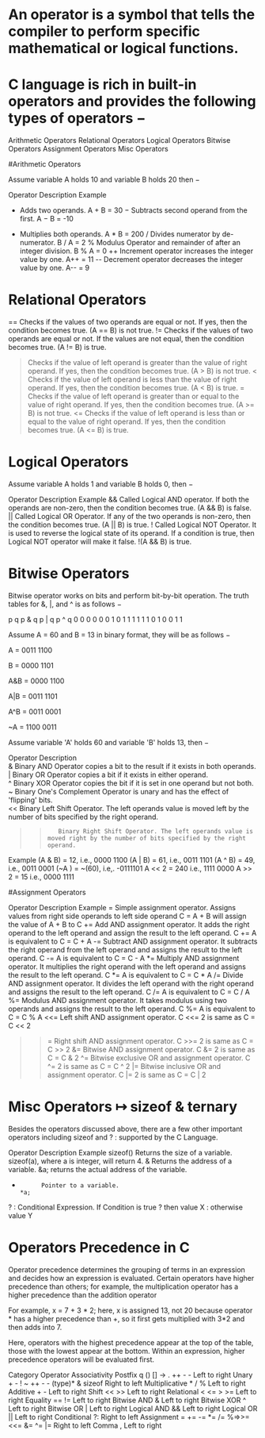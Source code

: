 # An operator is a symbol that tells the compiler to perform specific mathematical or logical functions.

# C language is rich in built-in operators and provides the following types of operators −
Arithmetic Operators
Relational Operators
Logical Operators
Bitwise Operators
Assignment Operators
Misc Operators

#Arithmetic Operators

 Assume variable A holds 10 and variable B holds 20 then −
 

Operator	Description	Example
+	Adds two operands.	A + B = 30
−	Subtracts second operand from the first.	A − B = -10
*	Multiplies both operands.	A * B = 200
/	Divides numerator by de-numerator.	B / A = 2
%	Modulus Operator and remainder of after an integer division.	B % A = 0
++	Increment operator increases the integer value by one.	A++ = 11
--	Decrement operator decreases the integer value by one.	A-- = 9

# Relational Operators

==	Checks if the values of two operands are equal or not. If yes, then the condition becomes true.	(A == B) is not true.
!=	Checks if the values of two operands are equal or not. If the values are not equal, then the condition becomes true.	(A != B) is true.
>	Checks if the value of left operand is greater than the value of right operand. If yes, then the condition becomes true.	(A > B) is not true.
<	Checks if the value of left operand is less than the value of right operand. If yes, then the condition becomes true.	(A < B) is true.
>=	Checks if the value of left operand is greater than or equal to the value of right operand. If yes, then the condition becomes true.	(A >= B) is not true.
<=	Checks if the value of left operand is less than or equal to the value of right operand. If yes, then the condition becomes true.	(A <= B) is true.

# Logical Operators

Assume variable A holds 1 and variable B holds 0, then −

Operator	Description	Example
&&	Called Logical AND operator. If both the operands are non-zero, then the condition becomes true.	(A && B) is false.
||	Called Logical OR Operator. If any of the two operands is non-zero, then the condition becomes true.	(A || B) is true.
!	Called Logical NOT Operator. It is used to reverse the logical state of its operand. If a condition is true, then Logical NOT operator will make it false.	!(A && B) is true.

# Bitwise Operators 

Bitwise operator works on bits and perform bit-by-bit operation.
The truth tables for &, |, and ^ is as follows −

p	q	    p & q	    p | q	    p ^ q
0	0  	     0	     0	        0
0	1	       0	     1	        1 
1	1	       1	     1	        0
1	0  	     0	     1	        1

Assume A = 60 and B = 13 in binary format, they will be as follows −

A = 0011 1100

B = 0000 1101

A&B = 0000 1100

A|B = 0011 1101

A^B = 0011 0001

~A = 1100 0011

Assume variable 'A' holds 60 and variable 'B' holds 13, then −

Operator	Description	                                                                         
&	        Binary AND Operator copies a bit to the result if it exists in both operands.	      
|	        Binary OR Operator copies a bit if it exists in either operand.	                    
^       	Binary XOR Operator copies the bit if it is set in one operand but not both.	      
~        	Binary One's Complement Operator is unary and has the effect of 'flipping' bits.	  
<<	      Binary Left Shift Operator. The left operands value is moved left by the number of bits specified by the right operand.	
>>	      Binary Right Shift Operator. The left operands value is moved right by the number of bits specified by the right operand.	

 Example
(A & B) = 12, i.e., 0000 1100
(A | B) = 61, i.e., 0011 1101
(A ^ B) = 49, i.e., 0011 0001
(~A ) = ~(60), i.e,. -0111101
A << 2 = 240 i.e., 1111 0000
A >> 2 = 15 i.e., 0000 1111

#Assignment Operators

Operator	Description	                                                                                                                                                Example
=	        Simple assignment operator. Assigns values from right side operands to left side operand	                                                                  C = A + B will assign the value of A + B to C
+=	      Add AND assignment operator. It adds the right operand to the left operand and assign the result to the left operand.	                                      C += A is equivalent to C = C + A
-=	      Subtract AND assignment operator. It subtracts the right operand from the left operand and assigns the result to the left operand.	                        C -= A is equivalent to C = C - A
*=	      Multiply AND assignment operator. It multiplies the right operand with the left operand and assigns the result to the left operand.	                        C *= A is equivalent to C = C * A
/=	      Divide AND assignment operator. It divides the left operand with the right operand and assigns the result to the left operand.	                            C /= A is equivalent to C = C / A
%=	      Modulus AND assignment operator. It takes modulus using two operands and assigns the result to the left operand.	                                          C %= A is equivalent to C = C % A
<<=	      Left shift AND assignment operator.	                                                                                                                        C <<= 2 is same as C = C << 2
>>=	      Right shift AND assignment operator.	                                                                                                                      C >>= 2 is same as C = C >> 2
&=	      Bitwise AND assignment operator.	                                                                                                                          C &= 2 is same as C = C & 2
^=	      Bitwise exclusive OR and assignment operator.	                                                                                                              C ^= 2 is same as C = C ^ 2
|=	      Bitwise inclusive OR and assignment operator.	                                                                                                              C |= 2 is same as C = C | 2

# Misc Operators ↦ sizeof & ternary

Besides the operators discussed above, there are a few other important operators including sizeof and ? : supported by the C Language.

Operator	Description	                                                              Example
sizeof()	Returns the size of a variable.	                                          sizeof(a), where a is integer, will return 4.
&	        Returns the address of a variable.	                                      &a; returns the actual address of the variable.
*	        Pointer to a variable.	                                                  *a;
? :	      Conditional Expression.	                                                   If Condition is true ? then value X : otherwise value Y

# Operators Precedence in C

Operator precedence determines the grouping of terms in an expression and decides how an expression is evaluated.
Certain operators have higher precedence than others; for example, the multiplication operator has a higher precedence than the addition operator

For example, x = 7 + 3 * 2; here, x is assigned 13,
not 20 because operator * has a higher precedence than +, so it first gets multiplied with 3*2 and then adds into 7.

Here, operators with the highest precedence appear at the top of the table, those with the lowest appear at the bottom.
Within an expression, higher precedence operators will be evaluated first.

Category	        Operator	                                          Associativity
Postfix	q         () [] -> . ++ - -	                                  Left to right
Unary	            + - ! ~ ++ - - (type)* & sizeof	                    Right to left
Multiplicative	  * / %	                                              Left to right
Additive	        + -	                                                Left to right
Shift 	          << >>	                                              Left to right
Relational	      < <= > >=	                                          Left to right
Equality	        == !=	                                              Left to right
Bitwise AND	        &	                                                Left to right
Bitwise XOR	        ^	                                                Left to right
Bitwise OR	        |       	                                        Left to right
Logical AND	        &&	                                              Left to right
Logical OR	        ||	                                              Left to right
Conditional	        ?:	                                              Right to left
Assignment	        = += -= *= /= %=>>= <<= &= ^= |=	                Right to left
Comma	              ,	                                                Left to right
 
 
 
